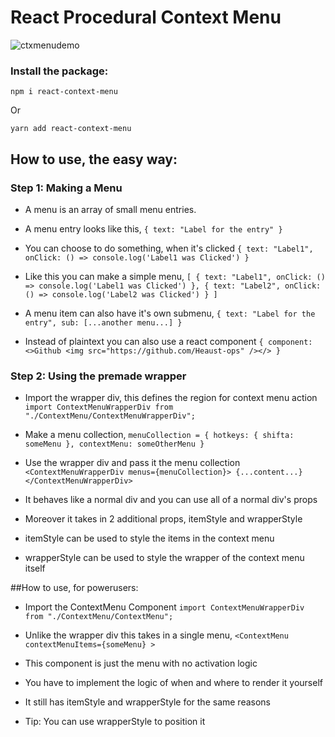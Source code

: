 # React Procedural Context Menu

![ctxmenudemo](https://user-images.githubusercontent.com/54670936/217388273-066c9dc6-a065-42f6-9f70-deec1f72fb5e.gif)

### Install the package:

`npm i react-context-menu`

Or

`yarn add react-context-menu`

## How to use, the easy way:

### Step 1: Making a Menu

- A menu is an array of small menu entries.

- A menu entry looks like this,
  `{ text: "Label for the entry" }`

- You can choose to do something, when it's clicked
  `{ text: "Label1", onClick: () => console.log('Label1 was Clicked') }`

- Like this you can make a simple menu,
  `[ { text: "Label1", onClick: () => console.log('Label1 was Clicked') }, { text: "Label2", onClick: () => console.log('Label2 was Clicked') } ]`

- A menu item can also have it's own submenu,
  `{ text: "Label for the entry", sub: [...another menu...] }`

- Instead of plaintext you can also use a react component
  `{ component: <>Github <img src="https://github.com/Heaust-ops" /></> }`

### Step 2: Using the premade wrapper

- Import the wrapper div, this defines the region for context menu action
  `import ContextMenuWrapperDiv from "./ContextMenu/ContextMenuWrapperDiv";`

- Make a menu collection,
  `menuCollection = { hotkeys: { shifta: someMenu }, contextMenu: someOtherMenu }`

- Use the wrapper div and pass it the menu collection
  `<ContextMenuWrapperDiv menus={menuCollection}> {...content...} </ContextMenuWrapperDiv>`

- It behaves like a normal div and you can use all of a normal div's props

- Moreover it takes in 2 additional props, itemStyle and wrapperStyle

- itemStyle can be used to style the items in the context menu

- wrapperStyle can be used to style the wrapper of the context menu itself

##How to use, for powerusers:

- Import the ContextMenu Component
  `import ContextMenuWrapperDiv from "./ContextMenu/ContextMenu";`

- Unlike the wrapper div this takes in a single menu,
  `<ContextMenu contextMenuItems={someMenu} >`

- This component is just the menu with no activation logic

- You have to implement the logic of when and where to render it yourself

- It still has itemStyle and wrapperStyle for the same reasons

- Tip: You can use wrapperStyle to position it
